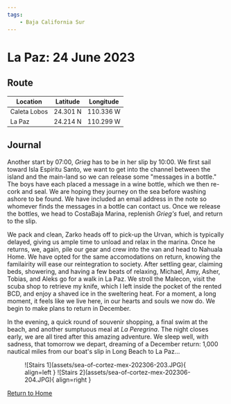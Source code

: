```yaml
---
tags:
    - Baja California Sur
---
```


# La Paz: 24 June 2023

## Route

| Location | Latitude | Longitude |
|--|--|--|
| Caleta Lobos | 24.301 N | 110.336 W |
| La Paz | 24.214 N | 110.299 W |

## Journal

Another start by 07:00, _Grieg_ has to be in her slip by 10:00. We first sail toward Isla Espiritu Santo, we want to get into the channel between the island and the main-land so we can release some "messages in a bottle." The boys have each placed a message in a wine bottle, which we then re-cork and seal. We are hoping they journey on the sea before washing ashore to be found. We have included an email address in the note so whomever finds the messages in a bottle can contact us. Once we release the bottles, we head to CostaBaja Marina, replenish _Grieg's_ fuel, and return to the slip. 

We pack and clean, Zarko heads off to pick-up the Urvan, which is typically delayed, giving us ample time to unload and relax in the marina. Once he returns, we, again, pile our gear and crew into the van and head to Nahuala Home. We have opted for the same accomodations on return, knowing the familairity will ease our reintegration to society. After settling gear, claiming beds, showering, and having a few beats of relaxing, Michael, Amy, Asher, Tobias, and Aleks go for a walk in La Paz. We stroll the Malecon, visit the scuba shop to retrieve my knife, which I left inside the pocket of the rented BCD, and enjoy a shaved ice in the sweltering heat. For a moment, a long moment, it feels like we live here, in our hearts and souls we now do. We begin to make plans to return in December.

In the evening, a quick round of souvenir shopping, a final swim at the beach, and another sumptuous meal at _La Peregrina_. The night closes early, we are all tired after this amazing adventure. We sleep well, with sadness, that tomorrow we depart, dreaming of a December return: 1,000 nautical miles from our boat's slip in Long Beach to La Paz...  

<figure markdown>
  ![Stairs 1](assets/sea-of-cortez-mex-202306-203.JPG){ align=left }
  ![Stairs 2](assets/sea-of-cortez-mex-202306-204.JPG){ align=right }
</figure>

<!--- Below is navigation to home --->
 [Return to Home](index.md)